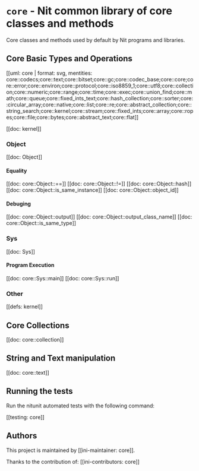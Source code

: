 # `core` - Nit common library of core classes and methods

Core classes and methods used by default by Nit programs and libraries.

## Core Basic Types and Operations

[[uml: core | format: svg, mentities: core::codecs;core::text;core::bitset;core::gc;core::codec_base;core::core;core::error;core::environ;core::protocol;core::iso8859_1;core::utf8;core::collection;core::numeric;core::range;core::time;core::exec;core::union_find;core::math;core::queue;core::fixed_ints_text;core::hash_collection;core::sorter;core::circular_array;core::native;core::list;core::re;core::abstract_collection;core::string_search;core::kernel;core::stream;core::fixed_ints;core::array;core::ropes;core::file;core::bytes;core::abstract_text;core::flat]]

[[doc: kernel]]

### Object

[[doc: Object]]

#### Equality

[[doc: core::Object::==]]
[[doc: core::Object::!=]]
[[doc: core::Object::hash]]
[[doc: core::Object::is_same_instance]]
[[doc: core::Object::object_id]]

#### Debuging

[[doc: core::Object::output]]
[[doc: core::Object::output_class_name]]
[[doc: core::Object::is_same_type]]

### Sys

[[doc: Sys]]

#### Program Execution

[[doc: core::Sys::main]]
[[doc: core::Sys::run]]

### Other

[[defs: kernel]]

## Core Collections

[[doc: core::collection]]

## String and Text manipulation

[[doc: core::text]]

## Running the tests

Run the nitunit automated tests with the following command:

[[testing: core]]

## Authors

This project is maintained by [[ini-maintainer: core]].

Thanks to the contribution of:
[[ini-contributors: core]]
